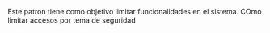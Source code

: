 Este patron tiene como objetivo limitar funcionalidades en el sistema.
COmo limitar accesos por tema de seguridad
